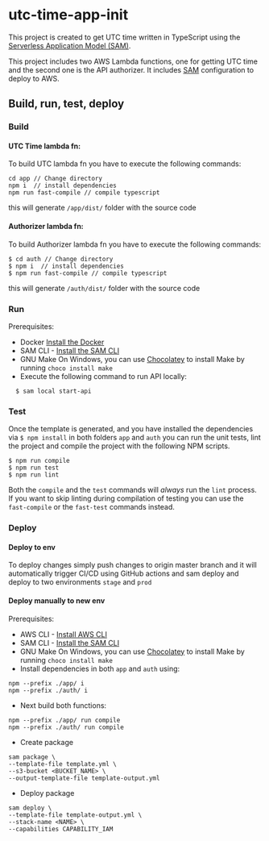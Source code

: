 # utc-time-app-init

This project is created to get UTC time written in TypeScript using the [Serverless Application Model (SAM)](https://github.com/awslabs/serverless-application-model).

This project includes two AWS Lambda functions, one for getting UTC time and the second one is the API authorizer. It includes [SAM](https://github.com/awslabs/serverless-application-model) configuration to deploy to AWS. 

## Build, run, test, deploy

### Build

#### UTC Time lambda fn:
To build UTC lambda fn you have to execute the following commands:
```
cd app // Change directory
npm i  // install dependencies
npm run fast-compile // compile typescript
```
this will generate ```/app/dist/``` folder with the source code

#### Authorizer lambda fn:
To build Authorizer lambda fn you have to execute the following commands:
```
$ cd auth // Change directory
$ npm i  // install dependencies
$ npm run fast-compile // compile typescript
```
this will generate ```/auth/dist/``` folder with the source code

### Run

Prerequisites:
* Docker [Install the Docker](https://docs.docker.com/get-docker/)
* SAM CLI - [Install the SAM CLI](https://docs.aws.amazon.com/serverless-application-model/latest/developerguide/serverless-sam-cli-install.html)
* GNU Make On Windows, you can use [Chocolatey](https://chocolatey.org/) to install Make by running `choco install make`
* Execute the following command to run API locally:
```
  $ sam local start-api
```

### Test
Once the template is generated, and you have installed the dependencies via `$ npm install` in both folders ```app``` and ```auth``` you can run the unit tests, lint the project and compile the project with the following NPM scripts.

```
$ npm run compile
$ npm run test
$ npm run lint
```

Both the `compile` and the `test` commands will _always_ run the `lint` process. If you want to skip linting during compilation of testing you can use the `fast-compile` or the `fast-test` commands instead.

### Deploy
#### Deploy to env
To deploy changes simply push changes to origin master branch and it will automatically trigger CI/CD using GitHub actions and sam deploy and deploy to two environments ```stage``` and ```prod```

#### Deploy manually to new env

Prerequisites:
* AWS CLI - [Install AWS CLI](https://docs.aws.amazon.com/cli/latest/userguide/cli-chap-install.html)
* SAM CLI - [Install the SAM CLI](https://docs.aws.amazon.com/serverless-application-model/latest/developerguide/serverless-sam-cli-install.html)
* GNU Make On Windows, you can use [Chocolatey](https://chocolatey.org/) to install Make by running `choco install make`
* Install dependencies in both ```app``` and ```auth``` using:
```
npm --prefix ./app/ i
npm --prefix ./auth/ i
```
* Next build both functions:
```
npm --prefix ./app/ run compile
npm --prefix ./auth/ run compile
```
* Create package
```
sam package \
--template-file template.yml \
--s3-bucket <BUCKET_NAME> \
--output-template-file template-output.yml
```
* Deploy package
```
sam deploy \             
--template-file template-output.yml \
--stack-name <NAME> \            
--capabilities CAPABILITY_IAM
```
